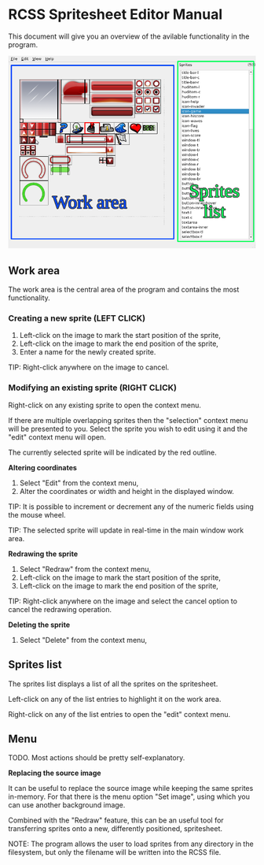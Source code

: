 # RCSS Spritesheet Editor Manual

This document will give you an overview of the avilable functionality in the program.

![Screenshot](./img/manual1.png)

## Work area

The work area is the central area of the program and contains the most functionality.

### Creating a new sprite (LEFT CLICK)

1. Left-click on the image to mark the start position of the sprite,
2. Left-click on the image to mark the end position of the sprite,
3. Enter a name for the newly created sprite.

TIP: Right-click anywhere on the image to cancel.

### Modifying an existing sprite (RIGHT CLICK)

Right-click on any existing sprite to open the context menu.

If there are multiple overlapping sprites then the "selection" context menu will
be presented to you. Select the sprite you wish to edit using it and the
"edit" context menu will open.

The currently selected sprite will be indicated by the red outline.

**Altering coordinates**

1. Select "Edit" from the context menu,
2. Alter the coordinates or width and height in the displayed window.

TIP: It is possible to increment or decrement any of the numeric fields 
using the mouse wheel.

TIP: The selected sprite will update in real-time in the main window 
work area.

**Redrawing the sprite**

1. Select "Redraw" from the context menu,
2. Left-click on the image to mark the start position of the sprite,
3. Left-click on the image to mark the end position of the sprite,

TIP: Right-click anywhere on the image and select the cancel option 
to cancel the redrawing operation.

**Deleting the sprite**

1. Select "Delete" from the context menu,

## Sprites list

The sprites list displays a list of all the sprites on the spritesheet.

Left-click on any of the list entries to highlight it on the work area.

Right-click on any of the list entries to open the "edit" context menu.

## Menu

TODO. Most actions should be pretty self-explanatory.

**Replacing the source image**

It can be useful to replace the source image while keeping the same sprites
 in-memory.  For that there is the menu option "Set image", using which you
 can use another background image.

Combined with the "Redraw" feature, this can be an useful tool for transferring
sprites onto a new, differently positioned, spritesheet.

NOTE: The program allows the user to load sprites from any directory in
 the filesystem, but only the filename will be written into the RCSS file.

